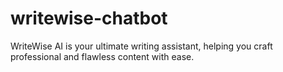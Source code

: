 # writewise-chatbot
WriteWise AI is your ultimate writing assistant, helping you craft professional and flawless content with ease.
